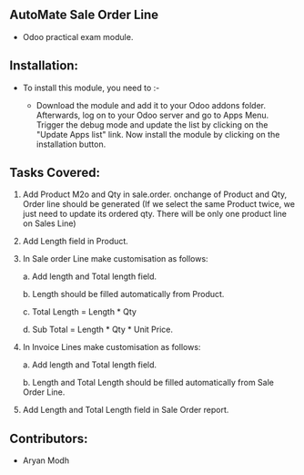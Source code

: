 AutoMate Sale Order Line
------------------------------------


* Odoo practical exam module.


Installation:
------------

* To install this module, you need to :-

  * Download the module and add it to your Odoo addons folder. Afterwards, log on to
your Odoo server and go to Apps Menu. Trigger the debug mode and update the 
list by clicking on the "Update Apps list" link. Now install the module by
clicking on the installation button.


Tasks Covered:
-------------
1. Add Product M2o and Qty in sale.order. onchange of Product and Qty, Order line
should be generated (If we select the same Product twice, we just need to update its
ordered qty. There will be only one product line on Sales Line)


2. Add Length field in Product.


3. In Sale order Line make customisation as follows:
    
    a. Add length and Total length field.
    
    b. Length should be filled automatically from Product.

    c. Total Length = Length * Qty

    d. Sub Total = Length * Qty * Unit Price.


4. In Invoice Lines make customisation as follows:

    a. Add length and Total length field.

    b. Length and Total Length should be filled automatically from Sale Order Line.


5. Add Length and Total Length field in Sale Order report.


Contributors:
-------------

* Aryan Modh
